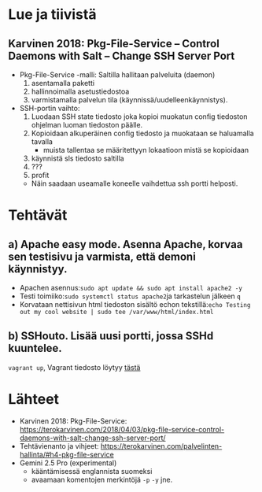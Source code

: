 # Lue ja tiivistä
## Karvinen 2018: Pkg-File-Service – Control Daemons with Salt – Change SSH Server Port
- Pkg-File-Service -malli: Saltilla hallitaan palveluita (daemon)
  1. asentamalla paketti
  2. hallinnoimalla asetustiedostoa
  3. varmistamalla palvelun tila (käynnissä/uudelleenkäynnistys).
- SSH-portin vaihto:
  1. Luodaan SSH state tiedosto joka kopioi muokatun config tiedoston ohjelman luoman tiedoston päälle.
  2. Kopioidaan alkuperäinen config tiedosto ja muokataan se haluamalla tavalla
     - muista tallentaa se määritettyyn lokaatioon mistä se kopioidaan
  3. käynnistä sls tiedosto saltilla
  4. ???
  5. profit
  - Näin saadaan useamalle koneelle vaihdettua ssh portti helposti.
# Tehtävät
## a) Apache easy mode. Asenna Apache, korvaa sen testisivu ja varmista, että demoni käynnistyy.
- Apachen asennus:`sudo apt update && sudo apt install apache2 -y`
- Testi toimiiko:`sudo systemctl status apache2`ja tarkastelun jälkeen `q`
- Korvataan nettisivun html tiedoston sisältö echon tekstillä:`echo Testing out my cool website | sudo tee /var/www/html/index.html`
## b) SSHouto. Lisää uusi portti, jossa SSHd kuuntelee.
`vagrant up`,  Vagrant tiedosto löytyy [tästä](https://github.com/koodikas/palv-hall/blob/main/Vagrant)



# Lähteet
- Karvinen 2018: Pkg-File-Service: https://terokarvinen.com/2018/04/03/pkg-file-service-control-daemons-with-salt-change-ssh-server-port/
- Tehtävienanto ja vihjeet: https://terokarvinen.com/palvelinten-hallinta/#h4-pkg-file-service
- Gemini 2.5 Pro (experimental)
  - kääntämisessä englannista suomeksi
  - avaamaan komentojen merkintöjä `-p` `-y` jne.
